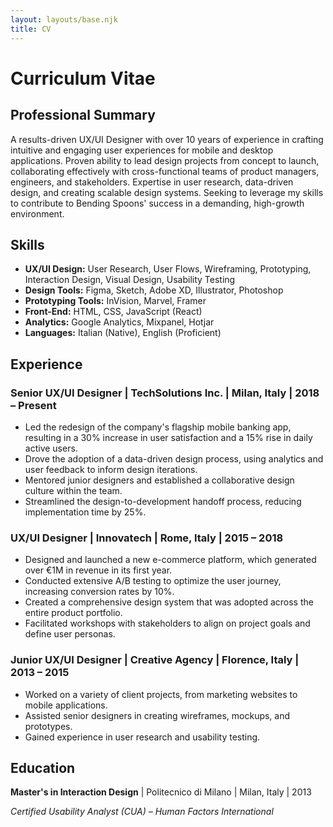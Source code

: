 ```yaml
---
layout: layouts/base.njk
title: CV
---
```


# Curriculum Vitae

## Professional Summary

A results-driven UX/UI Designer with over 10 years of experience in crafting intuitive and engaging user experiences for mobile and desktop applications. Proven ability to lead design projects from concept to launch, collaborating effectively with cross-functional teams of product managers, engineers, and stakeholders. Expertise in user research, data-driven design, and creating scalable design systems. Seeking to leverage my skills to contribute to Bending Spoons' success in a demanding, high-growth environment.

## Skills

*   **UX/UI Design:** User Research, User Flows, Wireframing, Prototyping, Interaction Design, Visual Design, Usability Testing
*   **Design Tools:** Figma, Sketch, Adobe XD, Illustrator, Photoshop
*   **Prototyping Tools:** InVision, Marvel, Framer
*   **Front-End:** HTML, CSS, JavaScript (React)
*   **Analytics:** Google Analytics, Mixpanel, Hotjar
*   **Languages:** Italian (Native), English (Proficient)

## Experience

### Senior UX/UI Designer | TechSolutions Inc. | Milan, Italy | 2018 – Present
*   Led the redesign of the company's flagship mobile banking app, resulting in a 30% increase in user satisfaction and a 15% rise in daily active users.
*   Drove the adoption of a data-driven design process, using analytics and user feedback to inform design iterations.
*   Mentored junior designers and established a collaborative design culture within the team.
*   Streamlined the design-to-development handoff process, reducing implementation time by 25%.

### UX/UI Designer | Innovatech | Rome, Italy | 2015 – 2018
*   Designed and launched a new e-commerce platform, which generated over €1M in revenue in its first year.
*   Conducted extensive A/B testing to optimize the user journey, increasing conversion rates by 10%.
*   Created a comprehensive design system that was adopted across the entire product portfolio.
*   Facilitated workshops with stakeholders to align on project goals and define user personas.

### Junior UX/UI Designer | Creative Agency | Florence, Italy | 2013 – 2015
*   Worked on a variety of client projects, from marketing websites to mobile applications.
*   Assisted senior designers in creating wireframes, mockups, and prototypes.
*   Gained experience in user research and usability testing.

## Education

**Master's in Interaction Design** | Politecnico di Milano | Milan, Italy | 2013

*Certified Usability Analyst (CUA) – Human Factors International*
